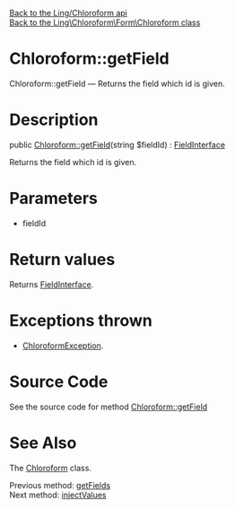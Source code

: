 [Back to the Ling/Chloroform api](https://github.com/lingtalfi/Chloroform/blob/master/doc/api/Ling/Chloroform.md)<br>
[Back to the Ling\Chloroform\Form\Chloroform class](https://github.com/lingtalfi/Chloroform/blob/master/doc/api/Ling/Chloroform/Form/Chloroform.md)


Chloroform::getField
================



Chloroform::getField — Returns the field which id is given.




Description
================


public [Chloroform::getField](https://github.com/lingtalfi/Chloroform/blob/master/doc/api/Ling/Chloroform/Form/Chloroform/getField.md)(string $fieldId) : [FieldInterface](https://github.com/lingtalfi/Chloroform/blob/master/doc/api/Ling/Chloroform/Field/FieldInterface.md)




Returns the field which id is given.




Parameters
================


- fieldId

    


Return values
================

Returns [FieldInterface](https://github.com/lingtalfi/Chloroform/blob/master/doc/api/Ling/Chloroform/Field/FieldInterface.md).


Exceptions thrown
================

- [ChloroformException](https://github.com/lingtalfi/Chloroform/blob/master/doc/api/Ling/Chloroform/Exception/ChloroformException.md).&nbsp;







Source Code
===========
See the source code for method [Chloroform::getField](https://github.com/lingtalfi/Chloroform/blob/master/Form/Chloroform.php#L196-L203)


See Also
================

The [Chloroform](https://github.com/lingtalfi/Chloroform/blob/master/doc/api/Ling/Chloroform/Form/Chloroform.md) class.

Previous method: [getFields](https://github.com/lingtalfi/Chloroform/blob/master/doc/api/Ling/Chloroform/Form/Chloroform/getFields.md)<br>Next method: [injectValues](https://github.com/lingtalfi/Chloroform/blob/master/doc/api/Ling/Chloroform/Form/Chloroform/injectValues.md)<br>

